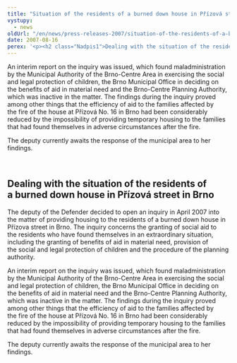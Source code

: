 ```yaml
---
title: "Situation of the residents of a burned down house in Přízová street in Brno"
vystupy:
  - news
oldUrl: "/en/news/press-releases-2007/situation-of-the-residents-of-a-burned-down-house-in-prizova-street-in-brno/"
date: 2007-08-16
perex: '<p><h2 class="Nadpis1">Dealing with the situation of the residents of a burned down house in Přízová street in Brno</h2> <p class="Normln-web">The deputy of the Defender decided to open an inquiry in April 2007 into the matter of providing housing to the residents of a burned down house in Přízova street in Brno. The inquiry concerns the granting of social aid to the residents who have found themselves in an extraordinary situation, including the granting of benefits of aid in material need, provision of the social and legal protection of children and the procedure of the planning authority.</p>'
---
```


<!-- imported from the old website -->

<p class="Normln-web">An interim report on the inquiry was issued, which found maladministration by the Municipal Authority of the Brno-Centre Area in exercising the social and legal protection of children, the Brno Municipal Office in deciding on the benefits of aid in material need and the Brno-Centre Planning Authority, which was inactive in the matter. The findings during the inquiry proved among other things that the efficiency of aid to the families affected by the fire of the house at Přízová No. 16 in Brno had been considerably reduced by the impossibility of providing temporary housing to the families that had found themselves in adverse circumstances after the fire.</p>
<p class="Normln-web">The deputy currently awaits the response of the municipal area to her findings.</p>
<p class="Normln-web"> </p>
</p>
  
<h2 class="Nadpis1">Dealing with the situation of the residents of a burned down house in Přízová street in Brno</h2>
<p class="Normln-web">The deputy of the Defender decided to open an inquiry in April 2007 into the matter of providing housing to the residents of a burned down house in Přízova street in Brno. The inquiry concerns the granting of social aid to the residents who have found themselves in an extraordinary situation, including the granting of benefits of aid in material need, provision of the social and legal protection of children and the procedure of the planning authority.</p>
<p class="Normln-web">An interim report on the inquiry was issued, which found maladministration by the Municipal Authority of the Brno-Centre Area in exercising the social and legal protection of children, the Brno Municipal Office in deciding on the benefits of aid in material need and the Brno-Centre Planning Authority, which was inactive in the matter. The findings during the inquiry proved among other things that the efficiency of aid to the families affected by the fire of the house at Přízová No. 16 in Brno had been considerably reduced by the impossibility of providing temporary housing to the families that had found themselves in adverse circumstances after the fire.</p>
<p class="Normln-web">The deputy currently awaits the response of the municipal area to her findings.</p>
<p class="Normln-web"> </p>
